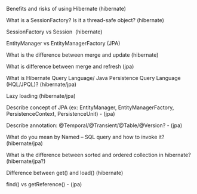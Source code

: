 Benefits and risks of using Hibernate (hibernate)

What is a SessionFactory? Is it a thread-safe object?  (hibernate)

SessionFactory vs Session  (hibernate)

EntityManager vs EntityManagerFactory  (JPA)

What is the difference between merge and update (hibernate)

What is difference between merge and refresh (jpa)

What is Hibernate Query Language/ Java Persistence Query Language (HQL/JPQL)? (hibernate/jpa)

Lazy loading (hibernate/jpa)

Describe concept of JPA (ex: EntityManager, EntityManagerFactory, PersistenceContext, PersistenceUnit) - (jpa)

Describe annotation: @Temporal/@Transient/@Table/@Version?  - (jpa)

What do you mean by Named – SQL query and how to invoke it? (hibernate/jpa)

What is the difference between sorted and ordered collection in hibernate? (hibernate/jpa?)

Difference between get() and load() (hibernate)

find() vs getReference()  - (jpa)
